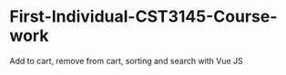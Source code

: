 # First-Individual-CST3145-Course-work
Add to cart, remove from cart, sorting and search with Vue JS
